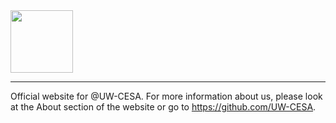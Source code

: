 <img style="width:auto; height:100px" src = "https://github.com/uwcesa/uwcesa.github.io/assets/174089617/88a7ab56-0ccc-4493-bbf7-166a898d2521" center/>

----


Official website for @UW-CESA. For more information about us, please look at the About section of the website or go to https://github.com/UW-CESA.



